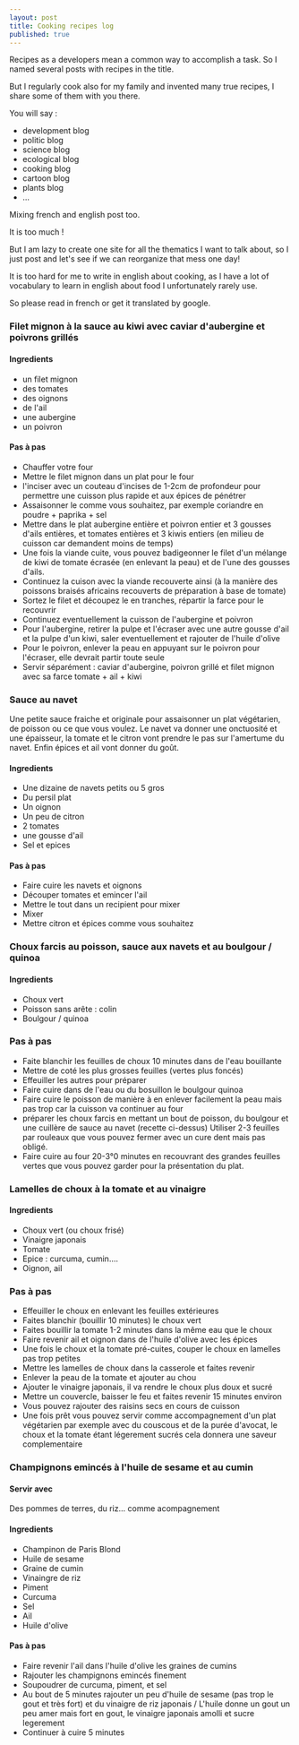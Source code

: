 ```yaml
---
layout: post
title: Cooking recipes log
published: true
---
```


Recipes as a developers mean a common way to accomplish a task. So I named several posts with recipes in the title. 

But I regularly cook also for my family and invented many true recipes, I share some of them with you there. 

You will say : 

* development blog
* politic blog
* science blog
* ecological blog
* cooking blog
* cartoon blog 
* plants blog
* ...

Mixing french and english post too.

It is too much ! 

But I am lazy to create one site for all the thematics I want to talk about, so I just post and let's see if we can reorganize that mess one day!

It is too hard for me to write in english about cooking, as I have a lot of vocabulary to learn in english about food I unfortunately rarely use. 

So please read in french or get it translated by google.

### Filet mignon à la sauce au kiwi avec caviar d'aubergine et poivrons grillés

#### Ingredients 

* un filet mignon 
* des tomates 
* des oignons 
* de l'ail 
* une aubergine 
* un poivron 

#### Pas à pas 

* Chauffer votre four 
* Mettre le filet mignon dans un plat pour le four 
* l'inciser  avec un couteau d'incises de 1-2cm de profondeur pour permettre une cuisson plus rapide et aux épices de pénétrer
* Assaisonner le comme vous souhaitez, par exemple coriandre en poudre + paprika + sel
* Mettre dans le plat aubergine entière et poivron entier et 3 gousses d'ails entières, et tomates entières et 3 kiwis entiers (en milieu de cuisson car demandent moins de temps) 
* Une fois la viande cuite, vous pouvez badigeonner le filet d'un mélange de kiwi de tomate écrasée (en enlevant la peau) et de l'une des gousses d'ails. 
* Continuez la cuison avec la viande recouverte ainsi (à la manière des poissons braisés africains recouverts de préparation à base de tomate)
* Sortez le filet et découpez le en tranches, répartir la farce pour le recouvrir
* Continuez eventuellement la cuisson de l'aubergine et poivron 
* Pour l'aubergine, retirer la pulpe et l'écraser avec une autre gousse d'ail et la pulpe d'un kiwi, saler eventuellement et rajouter de l'huile d'olive 
* Pour le poivron, enlever la peau en appuyant sur le poivron pour l'écraser, elle devrait partir toute seule
* Servir séparément : caviar d'aubergine, poivron grillé et filet mignon avec sa farce tomate + ail + kiwi

### Sauce au navet 

Une petite sauce fraiche et originale pour assaisonner un plat végétarien, de  poisson ou ce que vous voulez. Le navet va donner une onctuosité et une épaisseur, la tomate et le citron vont prendre le pas sur l'amertume du navet. Enfin épices et ail vont donner du goût. 

#### Ingredients 

* Une dizaine de navets petits ou 5 gros
* Du persil plat 
* Un oignon
* Un peu de citron
* 2 tomates
* une gousse d'ail 
* Sel et epices

#### Pas à pas 

* Faire cuire les navets et oignons 
* Découper tomates et emincer l'ail
* Mettre le tout dans un recipient pour mixer
* Mixer
* Mettre citron et épices comme vous souhaitez

### Choux farcis au poisson, sauce aux navets et au boulgour / quinoa

#### Ingredients 

* Choux vert 
* Poisson sans arête : colin 
* Boulgour / quinoa 

###  Pas à pas 

* Faite blanchir les feuilles de choux 10 minutes dans de l'eau bouillante 
* Mettre de coté les plus grosses feuilles (vertes plus foncés)
* Effeuiller les autres pour préparer
* Faire cuire dans de l'eau ou du bosuillon le boulgour quinoa
* Faire cuire le poisson de manière à en enlever facilement la peau 
mais pas trop car la cuisson va continuer au four 
* préparer les choux farcis en mettant un bout de poisson, du boulgour et une cuillère de sauce au navet (recette ci-dessus) Utiliser 2-3 feuilles par rouleaux que vous pouvez fermer avec un cure dent mais pas obligé. 
* Faire cuire au four 20-3°0 minutes en recouvrant des grandes feuilles vertes que vous pouvez garder pour la présentation du plat. 

### Lamelles de choux à la tomate et au vinaigre

#### Ingredients 

* Choux vert (ou choux frisé)
* Vinaigre japonais
* Tomate
* Epice : curcuma, cumin....
* Oignon, ail

###  Pas à pas 

* Effeuiller le choux en enlevant les feuilles extérieures
* Faites blanchir (bouillir 10 minutes) le choux vert
* Faites bouillir la tomate 1-2 minutes dans la même eau que le choux
* Faire revenir ail et oignon dans de l'huile d'olive avec les épices
* Une fois le choux et la tomate pré-cuites, couper le choux en lamelles pas trop petites 
* Mettre les lamelles de choux dans la casserole et faites revenir
* Enlever la peau de la tomate et ajouter au chou 
* Ajouter le vinaigre japonais, il va rendre le choux plus doux et sucré
* Mettre un couvercle, baisser le feu et faites revenir 15 minutes environ
* Vous pouvez rajouter des raisins secs en cours de cuisson
* Une fois prêt vous pouvez servir comme accompagnement d'un plat végétarien par exemple avec du couscous et de la purée d'avocat, le choux et la tomate étant légerement sucrés cela donnera une saveur complementaire

### Champignons emincés à l'huile de sesame et au cumin

#### Servir avec

Des pommes de terres, du riz... comme acompagnement 

#### Ingredients 

* Champinon de Paris Blond
* Huile de sesame 
* Graine de cumin
* Vinaingre de riz
* Piment
* Curcuma 
* Sel 
* Ail 
* Huile d'olive

#### Pas à pas 

* Faire revenir l'ail dans l'huile d'olive les graines de cumins
* Rajouter les champignons emincés finement 
* Soupoudrer de curcuma, piment, et sel
* Au bout de 5 minutes rajouter un peu d'huile  de sesame (pas trop le gout et très fort) et du vinaigre de riz japonais / L'huile donne un gout un peu amer mais fort en gout, le vinaigre japonais amolli et sucre legerement 
* Continuer à cuire 5 minutes



